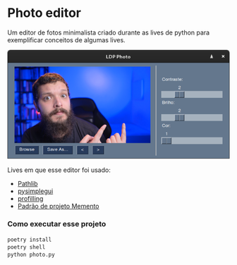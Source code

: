 # Photo editor

Um editor de fotos minimalista criado durante as lives de python para exemplificar conceitos de algumas lives.

![screenshot.png](./screenshot.png)

Lives em que esse editor foi usado:

- [Pathlib](https://youtu.be/cHraQ2I0Xgk)
- [pysimplegui](https://youtu.be/1xGLzxV4qq4)
- [profilling](https://youtu.be/E_hox7iZjOE)
- [Padrão de projeto Memento](https://youtu.be/96V1IuEYKxY)

### Como executar esse projeto

```py
poetry install
poetry shell
python photo.py
```
